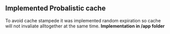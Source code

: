 ## Implemented Probalistic cache

To avoid cache stampede it was implemented random expiration so cache will not invaliate alltogether at the same time. **Implementation in /app folder**
